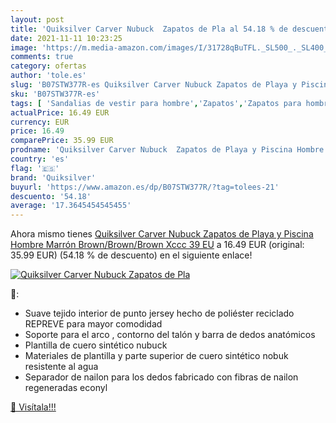 ```yaml
---
layout: post
title: 'Quiksilver Carver Nubuck  Zapatos de Pla al 54.18 % de descuento'
date: 2021-11-11 10:23:25
image: 'https://m.media-amazon.com/images/I/31728qBuTFL._SL500_._SL400_.jpg'
comments: true
category: ofertas
author: 'tole.es'
slug: 'B07STW377R-es Quiksilver Carver Nubuck Zapatos de Playa y Piscina Hombre...'
sku: 'B07STW377R-es'
tags: [ 'Sandalias de vestir para hombre','Zapatos','Zapatos para hombre','Zapatos y complementos','quiksilver','zapatos', ]
actualPrice: 16.49 EUR
currency: EUR
price: 16.49
comparePrice: 35.99 EUR
prodname: 'Quiksilver Carver Nubuck  Zapatos de Playa y Piscina Hombre  Marrón  Brown/Brown/Brown Xccc   39 EU'
country: 'es'
flag: '🇪🇸'
brand: 'Quiksilver'
buyurl: 'https://www.amazon.es/dp/B07STW377R/?tag=tolees-21'
descuento: '54.18'
average: '17.3645454545455'
---
```


Ahora mismo tienes [Quiksilver Carver Nubuck  Zapatos de Playa y Piscina Hombre  Marrón  Brown/Brown/Brown Xccc   39 EU](https://www.amazon.es/dp/B07STW377R/?tag=tolees-21) a 16.49 EUR (original: 35.99 EUR) (54.18 %  de descuento) en el siguiente enlace!

[![Quiksilver Carver Nubuck  Zapatos de Pla](https://m.media-amazon.com/images/I/31728qBuTFL._SL500_._SL400_.jpg)](https://www.amazon.es/dp/B07STW377R/?tag=tolees-21)

🔎:

- Suave tejido interior de punto jersey hecho de poliéster reciclado REPREVE para mayor comodidad
- Soporte para el arco , contorno del talón y barra de dedos anatómicos
- Plantilla de cuero sintético nubuck
- Materiales de plantilla y parte superior de cuero sintético nobuk resistente al agua
- Separador de nailon para los dedos fabricado con fibras de nailon regeneradas econyl

[🛒 Visítala!!!](https://www.amazon.es/dp/B07STW377R/?tag=tolees-21)

